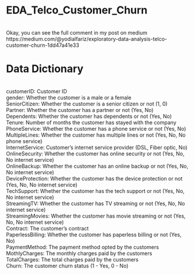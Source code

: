 # EDA_Telco_Customer_Churn
<br>
Okay, you can see the full comment in my post on medium https://medium.com/@yodialfariz/exploratory-data-analysis-telco-customer-churn-1dd47a41e33
<br>
<h1>Data Dictionary</h1><br>
customerID: Customer ID<br>
gender: Whether the customer is a male or a female<br>
SeniorCitizen: Whether the customer is a senior citizen or not (1, 0)<br>
Partner: Whether the customer has a partner or not (Yes, No)<br>
Dependents: Whether the customer has dependents or not (Yes, No)<br>
Tenure: Number of months the customer has stayed with the company<br>
PhoneService: Whether the customer has a phone service or not (Yes, No)<br>
MultipleLines: Whether the customer has multiple lines or not (Yes, No, No phone service)<br>
InternetService: Customer’s internet service provider (DSL, Fiber optic, No)<br>
OnlineSecurity: Whether the customer has online security or not (Yes, No, No internet service)<br>
OnlineBackup: Whether the customer has an online backup or not (Yes, No, No internet service)<br>
DeviceProtection: Whether the customer has the device protection or not (Yes, No, No internet service)<br>
TechSupport: Whether the customer has the tech support or not (Yes, No, No internet service)<br>
StreamingTV: Whether the customer has TV streaming or not (Yes, No, No internet service)<br>
StreamingMovies: Whether the customer has movie streaming or not (Yes, No, No internet service)<br>
Contract: The customer’s contract<br>
PaperlessBilling: Whether the customer has paperless billing or not (Yes, No)<br>
PaymentMethod: The payment method opted by the customers<br>
MothlyCharges: The monthly charges paid by the customers<br>
TotalCharges: The total charges paid by the customers<br>
Churn: The customer churn status (1 - Yes, 0 - No)<br>
